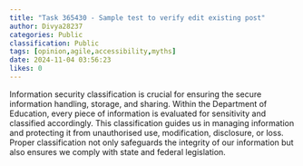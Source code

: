 ```yaml
---
title: "Task 365430 - Sample test to verify edit existing post"
author: Divya28237
categories: Public
classification: Public
tags: [opinion,agile,accessibility,myths]
date: 2024-11-04 03:56:23 
likes: 0
---
```


Information security classification is crucial for ensuring the secure information handling, storage, and sharing. Within the Department of Education, every piece of information is evaluated for sensitivity and classified accordingly. This classification guides us in managing information and protecting it from unauthorised use, modification, disclosure, or loss. Proper classification not only safeguards the integrity of our information but also ensures we comply with state and federal legislation.

